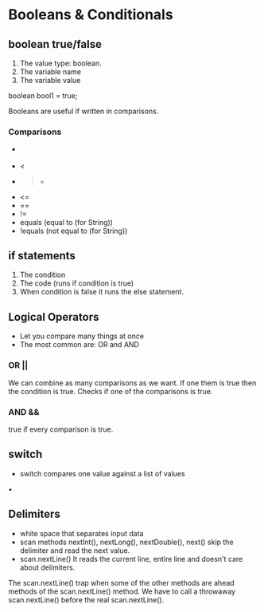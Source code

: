 # Booleans & Conditionals

## boolean true/false
1. The value type: boolean.
2. The variable name
3. The variable value


boolean bool1 = true;

Booleans are useful if written in comparisons.

### Comparisons
- >
- <
- >=
- <=
- ==
- !=
- equals (equal to (for String))
- !equals (not equal to (for String))

## if statements
1. The condition
2. The code (runs if condition is true)
3. When condition is false it runs the else statement.

## Logical Operators
- Let you compare many things at once
- The most common are: OR and AND

### OR ||
We can combine as many comparisons as we want. If one them is true then the condition is true. Checks if one of the comparisons is true.

### AND &&
true if every comparison is true.

## switch
- switch compares one value against a list of values

•

## Delimiters
- white space that separates input data
- scan methods nextInt(), nextLong(), nextDouble(), next() skip the delimiter and read the next value.
- scan.nextLine() It reads the current line, entire line and doesn't care about delimiters.

The scan.nextLine() trap when some of the other methods are ahead methods of the scan.nextLine() method. We have to call a throwaway scan.nextLine() before the real scan.nextLine().